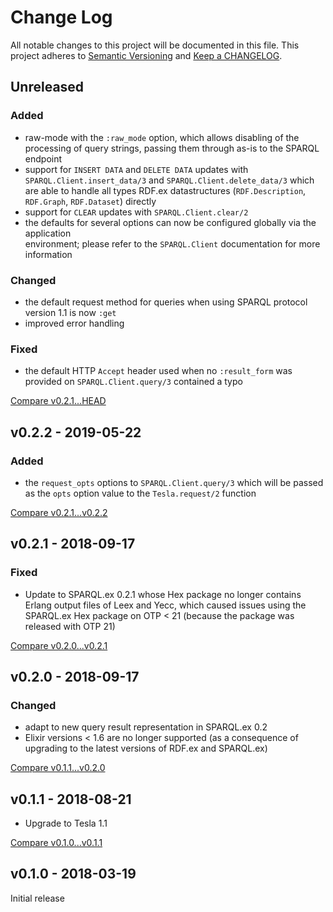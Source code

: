 # Change Log

All notable changes to this project will be documented in this file.
This project adheres to [Semantic Versioning](http://semver.org/) and
[Keep a CHANGELOG](http://keepachangelog.com).


## Unreleased

### Added

- raw-mode with the `:raw_mode` option, which allows disabling of the processing of query strings, 
  passing them through as-is to the SPARQL endpoint
- support for `INSERT DATA` and `DELETE DATA` updates with `SPARQL.Client.insert_data/3` and 
  `SPARQL.Client.delete_data/3` which are able to handle all types RDF.ex datastructures 
  (`RDF.Description`, `RDF.Graph`, `RDF.Dataset`) directly 
- support for `CLEAR` updates with `SPARQL.Client.clear/2` 
- the defaults for several options can now be configured globally via the application  
  environment; please refer to the `SPARQL.Client` documentation for more information

### Changed

- the default request method for queries when using SPARQL protocol version 1.1 is now `:get`
- improved error handling

### Fixed

- the default HTTP `Accept` header used when no `:result_form` was provided on 
  `SPARQL.Client.query/3` contained a typo


[Compare v0.2.1...HEAD](https://github.com/rdf-elixir/sparql_client/compare/v0.2.1...HEAD)



## v0.2.2 - 2019-05-22

### Added

- the `request_opts` options to `SPARQL.Client.query/3` which will be passed as 
 the `opts` option value to the `Tesla.request/2` function

[Compare v0.2.1...v0.2.2](https://github.com/rdf-elixir/sparql_client/compare/v0.2.1...v0.2.2)



## v0.2.1 - 2018-09-17

### Fixed

- Update to SPARQL.ex 0.2.1 whose Hex package no longer contains Erlang output
  files of Leex and Yecc, which caused issues using the SPARQL.ex Hex package on
  OTP < 21 (because the package was released with OTP 21)

[Compare v0.2.0...v0.2.1](https://github.com/rdf-elixir/sparql_client/compare/v0.2.0...v0.2.1)



## v0.2.0 - 2018-09-17

### Changed

- adapt to new query result representation in SPARQL.ex 0.2
- Elixir versions < 1.6 are no longer supported (as a consequence of upgrading
  to the latest versions of RDF.ex and SPARQL.ex)


[Compare v0.1.1...v0.2.0](https://github.com/rdf-elixir/sparql_client/compare/v0.1.1...v0.2.0)


## v0.1.1 - 2018-08-21

- Upgrade to Tesla 1.1

[Compare v0.1.0...v0.1.1](https://github.com/rdf-elixir/sparql_client/compare/v0.1.0...v0.1.1)



## v0.1.0 - 2018-03-19

Initial release
